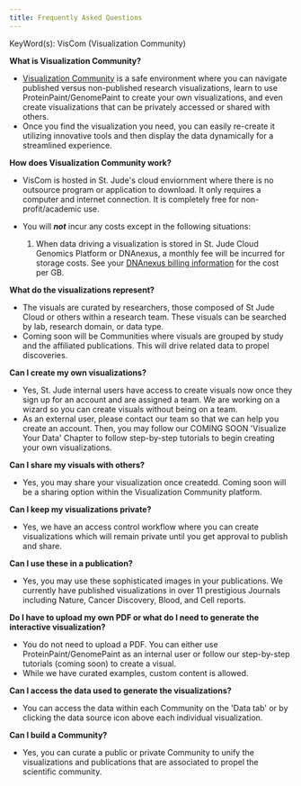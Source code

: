 ```yaml
---
title: Frequently Asked Questions
---
```

KeyWord(s): VisCom (Visualization Community)
 
**What is Visualization Community?**
* [Visualization Community](https://viz.stjude.cloud/) is a safe environment where you can navigate published versus non-published research visualizations, learn to use ProteinPaint/GenomePaint to create your own visualizations, and even create visualizations that can be privately accessed or shared with others.
* Once you find the visualization you need, you can easily re-create it utilizing innovative tools and then display the data dynamically for a streamlined experience.
 
**How does Visualization Community work?**
* VisCom is hosted in St. Jude's cloud enviornment where there is no outsource program or application to download. It only requires a computer and internet connection. It is completely free for non-profit/academic use.
 
* You will ***not*** incur any costs except in the following situations:
 
   1) When data driving a visualization is stored in St. Jude Cloud Genomics Platform or DNAnexus, a monthly fee will be incurred for storage costs. See your [DNAnexus billing information](https://platform.dnanexus.com/profile/settings/billing) for the cost per GB.
 
**What do the visualizations represent?**
* The visuals are curated by researchers, those composed of St Jude Cloud or others within a research team. These visuals can be searched by lab, research domain, or data type.
* Coming soon will be Communities where visuals are grouped by study and the affiliated publications. This will drive related data to propel discoveries.
 
**Can I create my own visualizations?**
* Yes, St. Jude internal users have access to create visuals now once they sign up for an account and are assigned a team. We are working on a wizard so you can create visuals without being on a team.
* As an external user, please contact our team so that we can help you create an account. Then, you may follow our COMING SOON 'Visualize Your Data' Chapter to follow step-by-step tutorials to begin creating your own visualizations.
 
**Can I share my visuals with others?**
* Yes, you may share your visualization once createdd. Coming soon will be a sharing option within the Visualization Community platform.
 
**Can I keep my visualizations private?**
* Yes, we have an access control workflow where you can create visualizations which will remain private until you get approval to publish and share.
 
**Can I use these in a publication?**
* Yes, you may use these sophisticated images in your publications. We currently have published visualizations in over 11 prestigious Journals including Nature, Cancer Discovery, Blood, and Cell reports.
 
**Do I have to upload my own PDF or what do I need to generate the interactive visualization?**
* You do not need to upload a PDF. You can either use ProteinPaint/GenomePaint as an internal user or follow our step-by-step tutorials (coming soon) to create a visual.
* While we have curated examples, custom content is allowed.
 
**Can I access the data used to generate the visualizations?**
* You can access the data within each Community on the 'Data tab' or by clicking the data source icon above each individual visualization.
 
**Can I build a Community?**
* Yes, you can curate a public or private Community to unify the visualizations and publications that are associated to propel the scientific community.
 

 